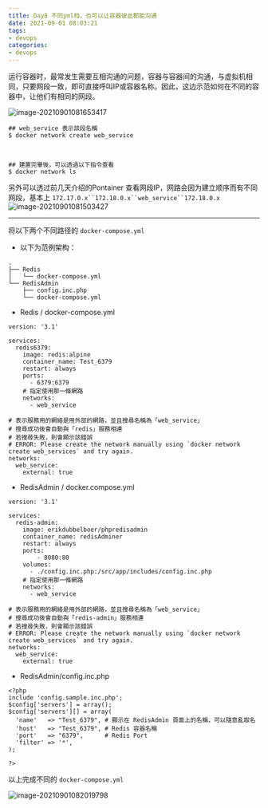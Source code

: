 ```yaml
---
title: Day8 不同yml档，也可以让容器彼此都能沟通
date: 2021-09-01 08:03:21
tags:
- devops
categories: 
- devops
---
```


运行容器时，最常发生需要互相沟通的问题，容器与容器间的沟通，与虚拟机相同，只要网段一致，即可直接呼叫IP或容器名称。因此，这边示范如何在不同的容器中，让他们有相同的网段。

![image-20210901081653417](https://gitee.com/hxf88/imgrepo/raw/master/img/image-20210901081653417.png)

<!--more-->

```
## web_service 表示該段名稱
$ docker network create web_service



## 建置完畢後，可以透過以下指令查看
$ docker network ls
```

另外可以透过前几天介绍的Pontainer 查看网段IP，网路会因为建立顺序而有不同网段，基本上 `172.17.0.x``172.18.0.x``web_service``172.18.0.x`  
![image-20210901081503427](https://gitee.com/hxf88/imgrepo/raw/master/img/image-20210901081503427.png)

------

将以下两个不同路径的 `docker-compose.yml`[](http://localhost:8080/?overview)

-   以下为范例架构：

```
.
├── Redis
│   └── docker-compose.yml
└── RedisAdmin
    ├── config.inc.php
    └── docker-compose.yml
```

-   Redis / docker-compose.yml

```
version: '3.1'

services:
  redis6379:
    image: redis:alpine
    container_name: Test_6379
    restart: always
    ports: 
      - 6379:6379
    # 指定使用那一條網路
    networks:
      - web_service

# 表示服務用的網絡是用外部的網路，並且搜尋名稱為「web_service」 
# 搜尋成功後會自動與「redis」服務相連
# 若搜尋失敗，則會顯示該錯誤
# ERROR: Please create the network manually using `docker network create web_services` and try again.
networks:
  web_service:
    external: true
```

-   RedisAdmin / docker.compose.yml

```
version: '3.1'

services:
  redis-admin:
    image: erikdubbelboer/phpredisadmin
    container_name: redisAdminer
    restart: always
    ports:
        - 8080:80
    volumes: 
      - ./config.inc.php:/src/app/includes/config.inc.php
    # 指定使用那一條網路
    networks:
      - web_service

# 表示服務用的網絡是用外部的網路，並且搜尋名稱為「web_service」 
# 搜尋成功後會自動與「redis-admin」服務相連
# 若搜尋失敗，則會顯示該錯誤
# ERROR: Please create the network manually using `docker network create web_services` and try again.
networks:
  web_service:
    external: true
```

-   RedisAdmin/config.inc.php

```
<?php
include 'config.sample.inc.php';
$config['servers'] = array();
$config['servers'][] = array(
  'name'   => "Test_6379", # 顯示在 RedisAdmin 頁面上的名稱，可以隨意亂取名
  'host'   => "Test_6379", # Redis 容器名稱
  'port'   => "6379",      # Redis Port
  'filter' => '*',
);

?>
```

以上完成不同的 `docker-compose.yml`

![image-20210901082019798](https://gitee.com/hxf88/imgrepo/raw/master/img/image-20210901082019798.png)
